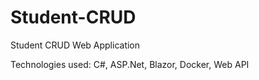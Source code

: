 # Student-CRUD
Student CRUD Web Application

Technologies used:
C#, ASP.Net, Blazor, Docker, Web API
